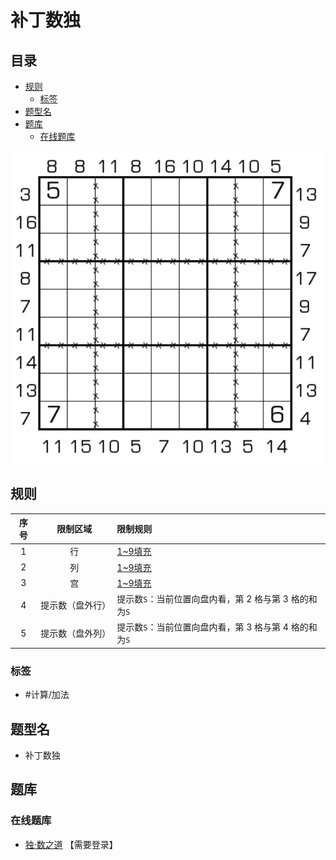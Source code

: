 # 补丁数独
<!-- START doctoc generated TOC please keep comment here to allow auto update -->
<!-- DON'T EDIT THIS SECTION, INSTEAD RE-RUN doctoc TO UPDATE -->
## 目录

- [规则](#%E8%A7%84%E5%88%99)
  - [标签](#%E6%A0%87%E7%AD%BE)
- [题型名](#%E9%A2%98%E5%9E%8B%E5%90%8D)
- [题库](#%E9%A2%98%E5%BA%93)
  - [在线题库](#%E5%9C%A8%E7%BA%BF%E9%A2%98%E5%BA%93)

<!-- END doctoc generated TOC please keep comment here to allow auto update -->

![题](../../../../images/sudoku/补丁数独.png)

## 规则

| 序号  |   限制区域   | 限制规则                              |
|:---:|:--------:|:----------------------------------|
|  1  |    行     | [1~9填充]                           |
|  2  |    列     | [1~9填充]                           |
|  3  |    宫     | [1~9填充]                           |
|  4  | 提示数（盘外行） | 提示数`S`：当前位置向盘内看，第 2 格与第 3 格的和为`S` |
|  5  | 提示数（盘外列） | 提示数`S`：当前位置向盘内看，第 3 格与第 4 格的和为`S` |

### 标签

- #计算/加法

## 题型名

- 补丁数独

## 题库

### 在线题库

- [独·数之道](http://www.sudokufans.org.cn/lx/game.index.php?type=arrow2) 【需要登录】

[1~9填充]: ../../../../rules.md#1to9填充
